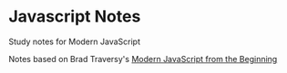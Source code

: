 # Javascript Notes

Study notes for Modern JavaScript

Notes based on Brad Traversy's [Modern JavaScript from the Beginning](https://www.udemy.com/course/modern-javascript-from-the-beginning/)
